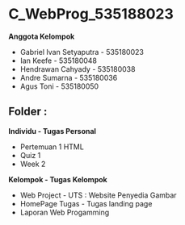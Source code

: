 
# C_WebProg_535188023

  **Anggota Kelompok**

 - Gabriel Ivan Setyaputra - 535180023
 - Ian Keefe - 535180048
 - Hendrawan Cahyady - 535180038
 - Andre Sumarna - 535180036
 - Agus Toni - 535180050

  

## Folder :

**Individu - Tugas Personal**
- Pertemuan 1 HTML
- Quiz 1
- Week 2

  

**Kelompok - Tugas Kelompok**

- Web Project - UTS : Website Penyedia Gambar
- HomePage Tugas - Tugas landing page
- Laporan Web Progamming
